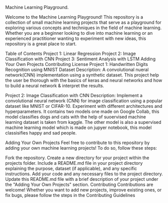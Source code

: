 Machine Learning Playground.

Welcome to the Machine Learning Playground! This repository is a collection of small machine learning projects that serve as a playground for exploring various concepts and techniques in the field of machine learning. Whether you are a beginner looking to dive into machine learning or an experienced practitioner wanting to experiment with new ideas, this repository is a great place to start.

Table of Contents
Project 1: Linear Regression
Project 2: Image Classification with CNN
Project 3: Sentiment Analysis with LSTM
Adding Your Own Projects
Contributing
License
Project 1: Handwritten Digits Recognition using MNIST Dataset 
Description: A convolutional nueral network(CNN) implementation using a synthetic dataset. This project help the user be thorough with the basics of keras and neural networks and how to build a neural network & interpret the results.

Project 2: Image Classification with CNN
Description: Implement a convolutional neural network (CNN) for image classification using a popular dataset like MNIST or CIFAR-10. Experiment with different architectures and hyperparameters. 
It contains two models one made on Google Collab, this model classifies dogs and cats with the help of suoervised machine learning dataset is taken from kaggle.
The other model is also a supervised machine learning model which is made on jupyer notebook, this model classisifies happy and sad people. 



Adding Your Own Projects
Feel free to contribute to this repository by adding your own machine learning projects! To do so, follow these steps:

Fork the repository.
Create a new directory for your project within the projects folder.
Include a README.md file in your project directory explaining the purpose, dataset (if applicable), and any specific instructions.
Add your code and any necessary files to the project directory.
Update this README.md file with a brief description of your project under the "Adding Your Own Projects" section.
Contributing
Contributions are welcome! Whether you want to add new projects, improve existing ones, or fix bugs, please follow the steps in the Contributing Guidelines
